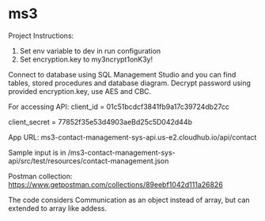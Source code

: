 # ms3

Project Instructions:

1. Set env variable to dev in run configuration
2. Set encryption.key to my3ncrypt1onK3y!

Connect to database using SQL Management Studio and you can find tables, stored procedures and database diagram.
Decrypt password using provided encryption.key, use AES and CBC.

For accessing API:
client_id = 01c51bcdcf3841fb9a17c39724db27cc

client_secret = 77852f35e53d4903aeBd25c5D042d44b

App URL: ms3-contact-management-sys-api.us-e2.cloudhub.io/api/contact

Sample input is in /ms3-contact-management-sys-api/src/test/resources/contact-management.json

Postman collection: https://www.getpostman.com/collections/89eebf1042d111a26826

The code considers Communication as an object instead of array, but can extended to array like addess.
